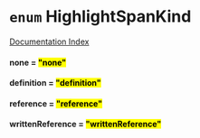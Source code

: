 # `enum` HighlightSpanKind

[Documentation Index](../README.md)

#### none = <mark>"none"</mark>



#### definition = <mark>"definition"</mark>



#### reference = <mark>"reference"</mark>



#### writtenReference = <mark>"writtenReference"</mark>




